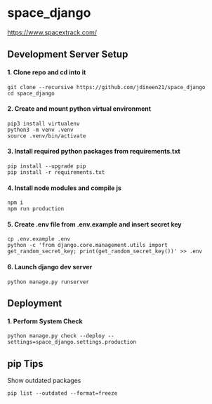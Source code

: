 # space_django 

https://www.spacextrack.com/

## Development Server Setup

#### 1. Clone repo and cd into it
```
git clone --recursive https://github.com/jdineen21/space_django
cd space_django
```

#### 2. Create and mount python virtual environment
```
pip3 install virtualenv
python3 -m venv .venv
source .venv/bin/activate
```

#### 3. Install required python packages from requirements.txt
```
pip install --upgrade pip
pip install -r requirements.txt
```

#### 4. Install node modules and compile js
```
npm i
npm run production
```

#### 5. Create .env file from .env.example and insert secret key
```
cp .env.example .env
python -c 'from django.core.management.utils import get_random_secret_key; print(get_random_secret_key())' >> .env
```

#### 6. Launch django dev server
```
python manage.py runserver
```

## Deployment

#### 1. Perform System Check
```
python manage.py check --deploy --settings=space_django.settings.production
```

## pip Tips
Show outdated packages
```
pip list --outdated --format=freeze
```
